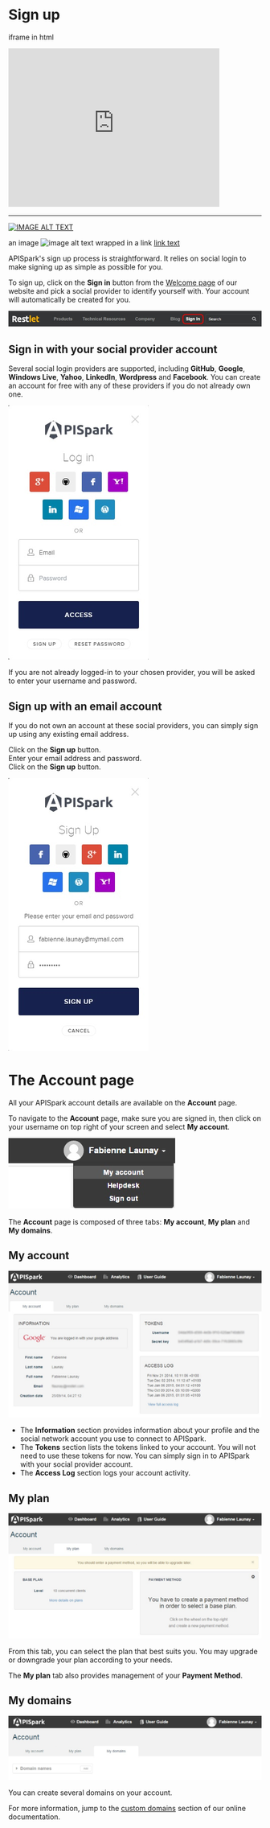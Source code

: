 
# Sign up



iframe in html

<iframe width="420" height="315" src="https://www.youtube.com/embed/7IuAz43_QqE" frameborder="0" allowfullscreen></iframe>


-----


[![IMAGE ALT TEXT](http://img.youtube.com/vi/YOUTUBE_VIDEO_ID_HERE/0.jpg)](http://www.youtube.com/watch?v=YOUTUBE_VIDEO_ID_HERE "Video Title")

an image
![image alt text](http//example.io/link-to-image)
wrapped in a link
[link text](http//example.io/my-link "link title")

APISpark's sign up process is straightforward. It relies on social login to make signing up as simple as possible for you.

To sign up, click on the **Sign in** button from the <a href="https://apispark.restlet.com/signin" target="_blank">Welcome page</a> of our website and pick a social provider to identify yourself with. Your account will automatically be created for you.

![Sign in](images/sign-in-button.jpg "Sign in")

## Sign in with your social provider account  

Several social login providers are supported, including **GitHub**, **Google**, **Windows Live**, **Yahoo**, **LinkedIn**, **Wordpress** and **Facebook**. You can create an account for free with any of these providers if you do not already own one.

![Sign in](images/sign-in-page.jpg "Sign in")

If you are not already logged-in to your chosen provider, you will be asked to enter your username and password.

## Sign up with an email account

If you do not own an account at these social providers, you can simply sign up using any existing email address.

Click on the **Sign up** button.  
Enter your email address and password.  
Click on the **Sign up** button.

![Sign uo](images/sign-up-via-email.jpg "Sign up")

# The Account page

All your APISpark account details are available on the **Account** page.

To navigate to the **Account** page, make sure you are signed in, then click on your username on top right of your screen and select **My account**.

![My account](images/my-account.jpg "My account")

The **Account** page is composed of three tabs: **My account**, **My plan** and **My domains**.

## My account

![My account tab](images/my-account-tab.jpg "My account tab")

 * The **Information** section provides information about your profile and the social network account you use to connect to APISpark.  
 * The **Tokens** section lists the tokens linked to your account.
You will not need to use these tokens for now. You can simply sign in to APISpark with your social provider account.  
 * The **Access Log** section logs your account activity.

## My plan

![My plan tab](images/my-plan.jpg "My plan tab")

From this tab, you can select the plan that best suits you. You may upgrade or downgrade your plan according to your needs.

The **My plan** tab also provides management of your **Payment Method**.

## My domains

![My domains tab](images/my-domains-tab.jpg "My domains tab")

You can create several domains on your account.

For more information, jump to the [custom domains](/technical-resources/apispark/guide/create/edit/endpoints#custom-domains "custom domains") section of our online documentation.
